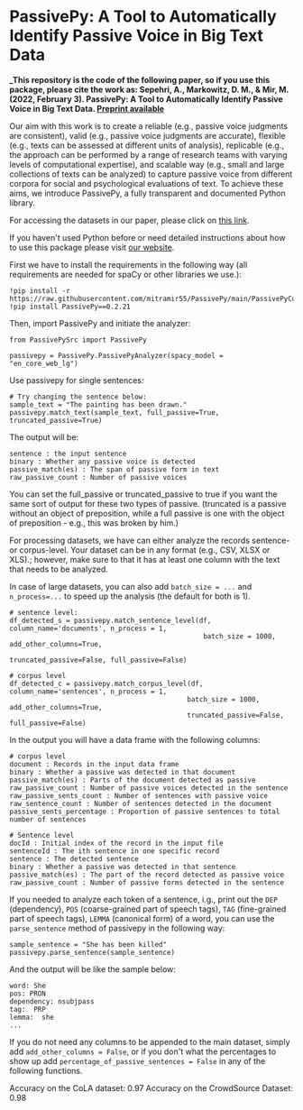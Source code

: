 # PassivePy: A Tool to Automatically Identify Passive Voice in Big Text Data

**_This repository is the code of the following paper, so if you use this package, please cite the work as:
Sepehri, A., Markowitz, D. M., & Mir, M. (2022, February 3). PassivePy: A Tool to Automatically Identify Passive Voice in Big Text Data. [Preprint available](https://psyarxiv.com/bwp3t/)**


Our aim with this work is to create a reliable (e.g., passive voice judgments are consistent), valid (e.g., passive voice judgments are accurate), flexible (e.g., texts can be assessed at different units of analysis), replicable (e.g., the approach can be performed by a range of research teams with varying levels of computational expertise), and scalable way (e.g., small and large collections of texts can be analyzed) to capture passive voice from different corpora for social and psychological evaluations of text. To achieve these aims, we introduce PassivePy, a fully transparent and documented Python library.

For accessing the datasets in our paper, please click on [this link](https://osf.io/j2b6u/?view_only=0e78d7f4028041b693d6b64547b514ca). 

If you haven't used Python before or need detailed instructions about how to use this package please visit [our website](https://passivepy.streamlit.app/).


First we have to install the requirements in the following way (all requirements are needed for spaCy or other libraries we use.):
```
!pip install -r https://raw.githubusercontent.com/mitramir55/PassivePy/main/PassivePyCode/PassivePySrc/requirements_lg.txt
!pip install PassivePy==0.2.21

```
Then, import PassivePy and initiate the analyzer:

```
from PassivePySrc import PassivePy

passivepy = PassivePy.PassivePyAnalyzer(spacy_model = "en_core_web_lg")
```
Use passivepy for single sentences:
```
# Try changing the sentence below:
sample_text = "The painting has been drawn."
passivepy.match_text(sample_text, full_passive=True, truncated_passive=True)
```
The output will be:
```
sentence : the input sentence
binary : Whether any passive voice is detected 
passive_match(es) : The span of passive form in text
raw_passive_count : Number of passive voices
```
You can set the full_passive or truncated_passive to true if you want the same sort of output for these two types of passive. (truncated is a passive without an object of preposition, while a full passive is one with the object of preposition - e.g., this was broken by him.)


For processing datasets, we have can either analyze the records sentence- or corpus-level. Your dataset can be in any format (e.g., CSV, XLSX or XLS).; however, make sure to that it has at least one column with the text that needs to be analyzed.

In case of large datasets, you can also add `batch_size = ...` and `n_process=...` to speed up the analysis (the default for both is 1).


``` 
# sentence level:
df_detected_s = passivepy.match_sentence_level(df, column_name='documents', n_process = 1,
                                                batch_size = 1000, add_other_columns=True,
                                                truncated_passive=False, full_passive=False)

# corpus level
df_detected_c = passivepy.match_corpus_level(df, column_name='sentences', n_process = 1,
                                            batch_size = 1000, add_other_columns=True,
                                            truncated_passive=False, full_passive=False)
```
In the output you will have a data frame with the following columns:

```
# corpus level
document : Records in the input data frame
binary : Whether a passive was detected in that document
passive_match(es) : Parts of the document detected as passive
raw_passive_count : Number of passive voices detected in the sentence
raw_passive_sents_count : Number of sentences with passive voice
raw_sentence_count : Number of sentences detected in the document
passive_sents_percentage : Proportion of passive sentences to total number of sentences

# Sentence level
docId : Initial index of the record in the input file
sentenceId : The ith sentence in one specific record
sentence : The detected sentence
binary : Whether a passive was detected in that sentence
passive_match(es) : The part of the record detected as passive voice
raw_passive_count : Number of passive forms detected in the sentence

```

If you needed to analyze each token of a sentence, i.g., print out the `DEP` (dependency), `POS` (coarse-grained part of speech tags), `TAG` (fine-grained part of speech tags), `LEMMA` (canonical form) of a word,  you can use the `parse_sentence` method of passivepy in the following way:

```
sample_sentence = "She has been killed"
passivepy.parse_sentence(sample_sentence)
```
And the output will be like the sample below:
```
word: She 
pos: PRON 
dependency: nsubjpass 
tag:  PRP 
lemma:  she
...
```



If you do not need any columns to be appended to the main dataset, simply add `add_other_columns = False`, or if you don't what the percentages to show up add `percentage_of_passive_sentences = False` in any of the following functions.


Accuracy on the CoLA dataset: 0.97
Accuracy on the CrowdSource Dataset: 0.98



